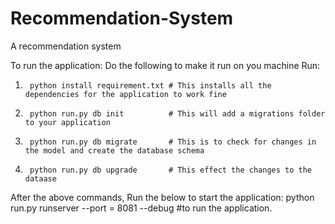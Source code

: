 # Recommendation-System
A recommendation system


To run the application: Do the following to make it run on you machine
Run:
1)      python install requirement.txt # This installs all the dependencies for the application to work fine
2)      python run.py db init          # This will add a migrations folder to your application
3)      python run.py db migrate       # This is to check for changes in the model and create the database schema
4)      python run.py db upgrade       # This effect the changes to the dataase 

After the above commands, Run the below to start the application: 
python run.py runserver --port = 8081 --debug #to run the application.
 
